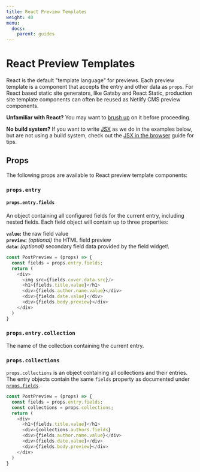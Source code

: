 ```yaml
---
title: React Preview Templates
weight: 40
menu:
  docs:
    parent: guides
---
```


# React Preview Templates

React is the default "template language" for previews. Each preview template is a component that
accepts the entry and other data as `props`. For React based static site generators, like Gatsby and
React Static, production site template components can often be reused as Netlify CMS preview
components.

**Unfamiliar with React?** You may want to [brush
up](https://reactjs.org/docs/hello-world.html) on it before proceeding.

**No build system?** If you want to write [JSX](https://reactjs.org/docs/introducing-jsx.html) as we do in the examples below, but are not using a
build system, check out the [JSX in the browser](/docs/jsx-in-the-browser) guide for tips.

## Props

The following props are available to React preview template components:

### `props.entry`

#### `props.entry.fields`

An object containing all configured fields for the current entry, including nested
fields. Each field object will contain up to three properties:

**`value`:** the raw field value\
**`preview`:** _(optional)_ the HTML field preview\
**`data`:** _(optional)_ secondary field data provided by the field widget\

```js
const PostPreview = (props) => {
  const fields = props.entry.fields;
  return (
    <div>
      <img src={fields.cover.data.src}/>
      <h1>{fields.title.value}</h1>
      <div>{fields.author.name.value}</div>
      <div>{fields.date.value}</div>
      <div>{fields.body.preview}</div>
    </div>
  )
}
```

### `props.entry.collection`

The name of the collection containing the current entry.

### `props.collections`

`props.collections` is an object containing all collections and their entries. The entry objects
contain the same `fields` property as documented under [`props.fields`](#).

```js
const PostPreview = (props) => {
  const fields = props.entry.fields;
  const collections = props.collections;
  return (
    <div>
      <h1>{fields.title.value}</h1>
      <div>{collections.authors.fields}
      <div>{fields.author.name.value}</div>
      <div>{fields.date.value}</div>
      <div>{fields.body.preview}</div>
    </div>
  )
}
```
